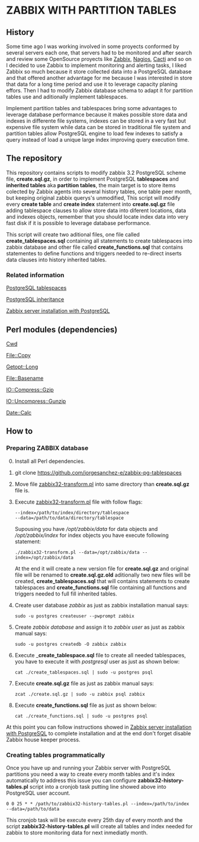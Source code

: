 # ZABBIX WITH PARTITION TABLES

## History

Some time ago I was working involved in some proyects conformed by several servers each one, that servers had to be monitored and after search and review some OpenSource proyects like [Zabbix](https://www.zabbix.com/), [Nagios](https://www.nagios.org/), [Cacti](https://www.cacti.net/) and so on I decided to use Zabbix to implement monitoring and alerting tasks, I liked Zabbix so much because it store collected data into a PostgreSQL database and that offered another advantage for me because I was interested in store that data for a long time period and use it to leverage capacity planing effors. Then I had to modify Zabbix database schema to adapt it for partition tables use and aditionally implement tablespaces.

Implement partition tables and tablespaces bring some advantages to leverage database performance because it makes possible store data and indexes in differente file systems, indexes can be stored in a very fast but expensive file system while data can be stored in traditional file system and partition tables allow PostgreSQL engine to load few indexes to satisfy a query instead of load a unique large index improving query execution time.

## The repository

This repository contains scripts to modify zabbix 3.2 PostgreSQL scheme file, __create.sql.gz__,  in order to implement PostgreSQL __tablespaces__ and __inherited tables__ aka __partition tables__, the main target is to store items colected by Zabbix agents into several history tables, one table peer month, but keeping original zabbix querys's unmodified, This script will modify every __create table__ and __create index__ statement into __create.sql.gz__ file adding tablespace clauses to allow store data into diferent locations, data and indexes objects, remember that you should locate index data into very fast disk if it is possible to leverage database performance.

This script will create two aditional files, one file called __create_tablespaces.sql__ containing all statements to create tablespaces into zabbix database and other file called __create_functions.sql__ that contains statementes to define functions and triggers needed to re-direct inserts data clauses into history inherited tables.

### Related information

[PostgreSQL tablespaces](https://www.postgresql.org/docs/9.5/static/manage-ag-tablespaces.html)

[PostgreSQL inheritance](https://www.postgresql.org/docs/9.5/static/ddl-inherit.html)

[Zabbix server installation with PostgreSQL](https://www.zabbix.com/documentation/3.2/manual/installation/install_from_packages/server_installation_with_postgresql)

## Perl modules (dependencies)

[Cwd](http://perldoc.perl.org/Cwd.html)

[File::Copy](https://perldoc.perl.org/File/Copy.html)

[Getopt::Long](http://perldoc.perl.org/Getopt/Long.html)

[File::Basename](http://perldoc.perl.org/File/Basename.html)

[IO::Compress::Gzip](https://metacpan.org/pod/release/PMQS/IO-Compress-2.081/lib/IO/Compress/Gzip.pm)

[IO::Uncompress::Gunzip](https://metacpan.org/pod/release/PMQS/IO-Compress-2.081/lib/IO/Uncompress/Gunzip.pm)

[Date::Calc](https://metacpan.org/pod/Date::Calc)

## How to

### Preparing ZABBIX database

0. Install all Perl dependencies.

1. git clone https://github.com/jorgesanchez-e/zabbix-pg-tablespaces

2. Move file [zabbix32-transform.pl](https://github.com/jorgesanchez-e/1billion-with-zabbix/blob/master/zabbix32-transform.pl) into same directory than __create.sql.gz__ file is.

3. Execute [zabbix32-transform.pl](https://github.com/jorgesanchez-e/1billion-with-zabbix/blob/master/zabbix32-transform.pl) file with follow flags:

   ```shell
   --index=/path/to/index/directory/tablespace
   --data=/path/to/data/directory/tablespace
   ```

   Supousing you have _/opt/zabbix/data_ for data objects and _/opt/zabbix/index_ for index objects you have  execute following statement:

   ```shell
   ./zabbix32-transform.pl --data=/opt/zabbix/data --index=/opt/zabbix/data
   ```

   At the end it will create a new version file for __create.sql.gz__ and original file will be renamed to __create.sql.gz.old__ aditionally two new files will be created, __create_tablespaces.sql__ that will contains  statements to create tablespaces and __create_functions.sql__ file containing all functions and triggers needed to full fill inherited tables.

4. Create user database _zabbix_ as just as zabbix installation manual says:

   ```shell
   sudo -u postgres createuser --pwprompt zabbix
   ```

5. Create _zabbix database_ and assign it to _zabbix user_ as just as zabbix manual says:

   ``` shell
   sudo -u postgres createdb -O zabbix zabbix
   ```

6. Execute ___create_tablespace.sql__ file to create all needed tablespaces, you have to execute it with _postgresql_ user as just as shown below:

   ```shell
   cat ./create_tablespaces.sql | sudo -u postgres psql 
   ```

7. Execute __create.sql.gz__ file as just as zabbix manual says:

   ```shell
   zcat ./create.sql.gz | sudo -u zabbix psql zabbix 
   ```

8. Execute __create_functions.sql__ file as just as shown below:

   ```shell
   cat ./create_functions.sql | sudo -u postgres psql
   ```

At this point you can follow instructions showed in [Zabbix server installation with PostgreSQL](https://www.zabbix.com/documentation/3.2/manual/installation/install_from_packages/server_installation_with_postgresql) to complete installation and at the end don't forget disable Zabbix house keeper process.



### Creating tables programmatically

Once you have up and running  your Zabbix server with PostgreSQL partitions you need a way to create  every month tables and it's index automatically to address this issue you can configure  __zabbix32-history-tables.pl__ script into a cronjob task putting line showed above into PostgreSQL user account.

```shell
0 0 25 * * /path/to/zabbix32-history-tables.pl --index=/path/to/index --data=/path/to/data
```

This cronjob task will be execute every 25th day of every month and the script __zabbix32-history-tables.pl__ will create all tables and index needed for zabbix to store monitoring data for next inmediatly month.

